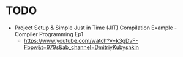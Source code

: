 # TODO
* Project Setup & Simple Just in Time (JIT) Compilation Example - Compiler Programming Ep1
    * https://www.youtube.com/watch?v=k3gDvF-Fbpw&t=979s&ab_channel=DmitriyKubyshkin

